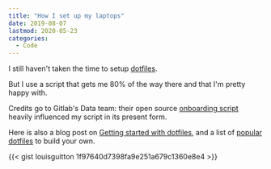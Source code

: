 ```yaml
---
title: "How I set up my laptops"
date: 2019-08-07
lastmod: 2020-05-23
categories:
  - Code
---
```


I still haven't taken the time to setup [dotfiles](https://www.quora.com/What-are-dotfiles).

But I use a script that gets me 80% of the way there and that I'm pretty happy with.

Credits go to Gitlab's Data team: their open source [onboarding script](https://gitlab.com/gitlab-data/analytics/blob/master/admin/onboarding_script.sh) heavily influenced my script in its present form.

Here is also a blog post on [Getting started with dotfiles](https://medium.com/@webprolific/getting-started-with-dotfiles-43c3602fd789#.u0sci0q71), and a list of [popular dotfiles](https://dotfiles.github.io/) to build your own.

{{< gist louisguitton 1f97640d7398fa9e251a679c1360e8e4 >}}
